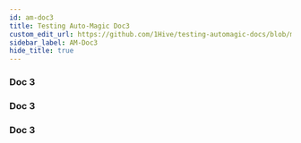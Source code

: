 ```yaml
---
id: am-doc3
title: Testing Auto-Magic Doc3
custom_edit_url: https://github.com/1Hive/testing-automagic-docs/blob/master/docs/doc3.md
sidebar_label: AM-Doc3
hide_title: true
---
```

<!-- This file is generated by /website/scripts/sync-util.js - changes will be overwritten! -->

### Doc 3

### Doc 3

### Doc 3
